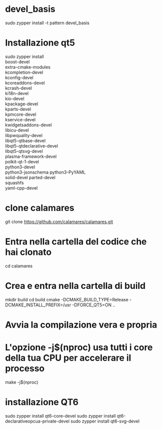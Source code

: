 # devel_basis
sudo zypper install -t pattern devel_basis

# Installazione qt5
sudo zypper install \
    boost-devel \
    extra-cmake-modules \
    kcompletion-devel \
    kconfig-devel \
    kcoreaddons-devel \
    kcrash-devel \
    ki18n-devel \
    kio-devel \
    kpackage-devel \
    kparts-devel \
    kpmcore-devel \
    kservice-devel \
    kwidgetsaddons-devel \
    libicu-devel \
    libpwquality-devel \
    libqt5-qtbase-devel \
    libqt5-qtdeclarative-devel \
    libqt5-qtsvg-devel \
    plasma-framework-devel \
    polkit-qt-1-devel \
    python3-devel \
    python3-jsonschema
    python3-PyYAML \
    solid-devel parted-devel \
    squashfs \
    yaml-cpp-devel 

# clone calamares
git clone https://github.com/calamares/calamares.git

# Entra nella cartella del codice che hai clonato
cd calamares

# Crea e entra nella cartella di build
mkdir build
cd build
cmake -DCMAKE_BUILD_TYPE=Release -DCMAKE_INSTALL_PREFIX=/usr -DFORCE_QT5=ON ..

# Avvia la compilazione vera e propria
# L'opzione -j$(nproc) usa tutti i core della tua CPU per accelerare il processo
make -j$(nproc)

# installazione QT6
sudo zypper install qt6-core-devel
sudo zypper install qt6-declarativeopcua-private-devel
sudo zypper install qt6-svg-devel